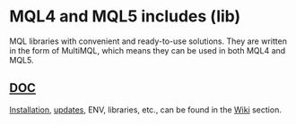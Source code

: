 # MQL4 and MQL5 includes (lib)

MQL libraries with convenient and ready-to-use solutions. They are written in the form of MultiMQL, which means they can be used in both MQL4 and MQL5.

## [DOC](https://github.com/mql-systems/Includes/wiki)

[Installation](https://github.com/mql-systems/Includes/wiki/Install), [updates](https://github.com/mql-systems/Includes/wiki/Update), ENV, libraries, etc., can be found in the [Wiki](https://github.com/mql-systems/Includes/wiki) section.